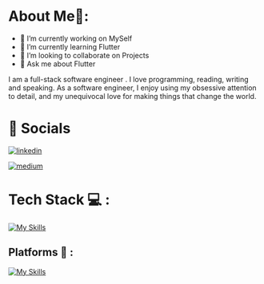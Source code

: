 # About Me🎯:

- 🔭 I’m currently working on MySelf
- 🌱 I’m currently learning Flutter
- 👯 I’m looking to collaborate on Projects
- 💬 Ask me about Flutter

I am a full-stack software engineer .
 I love programming, reading, writing and speaking.
As a software engineer, I enjoy using my obsessive attention to detail, and my unequivocal love for making things that change the world.

# 🔗 Socials

[![linkedin](https://img.shields.io/badge/linkedin-0A66C2?style=for-the-badge&logo=linkedin&logoColor=white)](https://www.linkedin.com/in/paras-sharma-a216a5275/) 

[![medium](https://img.shields.io/badge/Medium-000?style=for-the-badge&logo=medium&logoColor=white)](https://medium.com/@paras.influxinfotech)

# Tech Stack 💻 : 

[![My Skills](https://skillicons.dev/icons?i=html,css,flutter,java,mysql,dart,firebase,cpp,fastapi,postman)](https://skillicons.dev)


## Platforms 👾 :
[![My Skills](https://skillicons.dev/icons?i=androidstudio,ps,idea,vscode,visualstudio)](https://skillicons.dev)
